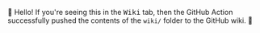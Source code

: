 👋 Hello! If you're seeing this in the <kbd>Wiki</kbd> tab, then the GitHub
Action successfully pushed the contents of the `wiki/` folder to the GitHub
wiki. 🥳
